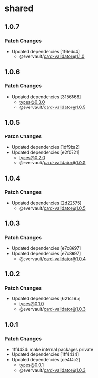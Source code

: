 # shared

## 1.0.7

### Patch Changes

- Updated dependencies [1f6edc4]
  - @evervault/card-validator@1.1.0

## 1.0.6

### Patch Changes

- Updated dependencies [3156568]
  - types@0.3.0
  - @evervault/card-validator@1.0.5

## 1.0.5

### Patch Changes

- Updated dependencies [1df9ba2]
- Updated dependencies [e2f0721]
  - types@0.2.0
  - @evervault/card-validator@1.0.5

## 1.0.4

### Patch Changes

- Updated dependencies [2d22675]
  - @evervault/card-validator@1.0.5

## 1.0.3

### Patch Changes

- Updated dependencies [e7c8697]
- Updated dependencies [e7c8697]
  - @evervault/card-validator@1.0.4

## 1.0.2

### Patch Changes

- Updated dependencies [621ca95]
  - types@0.1.0
  - @evervault/card-validator@1.0.3

## 1.0.1

### Patch Changes

- 1ff4434: make internal packages private
- Updated dependencies [1ff4434]
- Updated dependencies [ce4f4c2]
  - types@0.0.1
  - @evervault/card-validator@1.0.3
